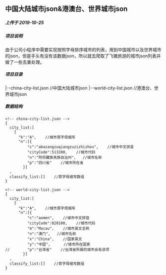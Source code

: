 ## 中国大陆城市json&港澳台、世界城市json

##### 上传于 2019-10-25

##### 项目说明
由于公司小程序中需要实现按照字母排序城市的列表，用到中国城市以及世界城市的json，但是手头有没有该数据json，所以就去爬取了飞猪旅游的城市json列表并做了一些去重处理。

##### 项目目录
|--china-city-list.json   //中国大陆城市json
|--world-city-list.json   //港澳台、世界城市json

##### 数据结构
```
<!-- china-city-list.json -->
{
  city_list:[
    {
      "k":"A",    //城市首字母缩写
      "n":[{
          "c":"abazangzuqiangzuzizhizhou",    //城市中文拼音
          "cityCode":513200,    //城市代码
          "n":"阿坝藏族羌族自治州",   //城市名称
          "p":"四川省"    //城市所在省
        }]
  ,
  classify_list:[]    //首字母缩写数组
}

<!-- world-city-list.json -->
{
  city_list:[
    {
      "k":"A",    //城市首字母缩写
      "n":[{
          "c":"aomen",    //城市中文拼音
          "cityCode":820100,    //城市代码
          "m":"Macau",    //城市英文全称
          "n":"澳门",   //城市名称
          "x":"China",    //国家英文
          "y":"中国",      //城市所在国家
//        "p":"台湾省"    //台湾省所属的城市会有该项
        }]
  ,
  classify_list:[]    //首字母缩写数组
}
```

